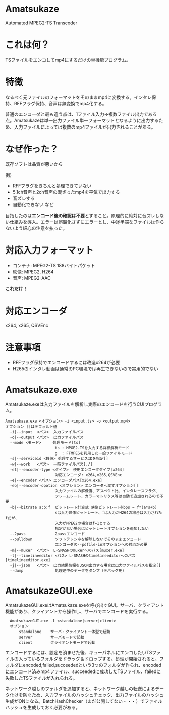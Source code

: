 # Amatsukaze
Automated MPEG2-TS Transcoder

# これは何？
TSファイルをエンコしてmp4にするだけの単機能プログラム。

# 特徴
なるべく元ファイルのフォーマットをそのままmp4に変換する。インタレ保持、RFFフラグ保持、音声は無変換でmp4化する。

普通のエンコーダと最も違う点は、1ファイル入力→複数ファイル出力である点。Amatsukazeは単一出力ファイル単一フォーマットとなるように出力するため、入力ファイルによっては複数のmp4ファイルが出力されることがある。

# なぜ作った？
既存ソフトは品質が悪いから

例）

- RFFフラグをきちんと処理できていない
- 5.1ch音声と2ch音声の混ざったmp4を平気で出力する
- 音ズレする
- 自動化できない など

目指したのは**エンコード後の確認は不要**とすること。原理的に絶対に音ズレしない仕組みを導入。エラーは誤魔化さずにエラーとし、中途半端なファイルは作らないよう細心の注意を払った。

# 対応入力フォーマット

- コンテナ: MPEG2-TS 188バイトパケット
- 映像: MPEG2, H264
- 音声: MPEG2-AAC

**これだけ！**

# 対応エンコーダ
x264, x265, QSVEnc

# 注意事項
- RFFフラグ保持でエンコードするには改造x264が必要
- H265のインタレ動画は通常のPC環境では再生できないので実用的でない

# Amatsukaze.exe
Amatsukaze.exeは入力ファイルを解析し実際のエンコードを行うCUIプログラム。

```
Amatsukaze.exe <オプション> -i <input.ts> -o <output.mp4>
オプション []はデフォルト値
  -i|--input  <パス>  入力ファイルパス
  -o|--output <パス>  出力ファイルパス
  --mode <モード>     処理モード[ts]
                      ts : MPGE2-TSを入力する詳細解析モード
                      g  : FFMPEGを利用した一般ファイルモード
  -s|--serviceid <数値> 処理するサービスIDを指定[]
  -w|--work   <パス>  一時ファイルパス[./]
  -et|--encoder-type <タイプ>  使用エンコーダタイプ[x264]
                      対応エンコーダ: x264,x265,QSVEnc
  -e|--encoder <パス> エンコーダパス[x264.exe]
  -eo|--encoder-opotion <オプション> エンコーダへ渡すオプション[]
                      入力ファイルの解像度、アスペクト比、インタレースフラグ、
                      フレームレート、カラーマトリクス等は自動で追加されるので不要
  -b|--bitrate a:b:f  ビットレート計算式 映像ビットレートkbps = f*(a*s+b)
                      sは入力映像ビットレート、fは入力がH264の場合は入力されたfだが、
                      入力がMPEG2の場合はf=1とする
                      指定がない場合はビットレートオプションを追加しない
  --2pass             2passエンコード
  --pulldown          ソフトテレシネを解除しないでそのままエンコード
                      エンコーダの--pdfile-inオプションへの対応が必要
  -m|--muxer  <パス>  L-SMASHのmuxerへのパス[muxer.exe]
  -t|--timelineeditor <パス> L-SMASHのtimelineeditorへのパス[timelineeditor.exe]
  -j|--json   <パス>  出力結果情報をJSON出力する場合は出力ファイルパスを指定[]
  --dump              処理途中のデータをダンプ（デバッグ用）
  ```
  
# AmatsukazeGUI.exe

AmatsukazeGUI.exeはAmatsukaze.exeを呼び出すGUI。サーバ、クライアント機能があり、クライアントから操作し、サーバでエンコードを実行する。
  
```
  AmatsukazeGUI.exe -l <standalone|server|client>
  オプション
      standalone    サーバ・クライアント一体型で起動
      server        サーバモードで起動
      client        クライアントモードで起動
```

エンコードするには、設定を済ませた後、キューパネルにエンコしたいTSファイルの入っているフォルダをドラッグ＆ドロップする。処理が開始されると、フォルダにencoded,failed,succeededという3つのフォルダが作られ、encodedにエンコード済みmp4ファイル、succeededに成功したTSファイル、failedに失敗したTSファイルが入れられる。

ネットワーク越しのフォルダを追加すると、ネットワーク越しの転送によるデータ化けを防ぐため、入力ファイルのハッシュチェック、出力ファイルのハッシュ生成がONになる。BatchHashChecker（まだ公開してない・・・）でファイルハッシュを生成しておく必要がある。
